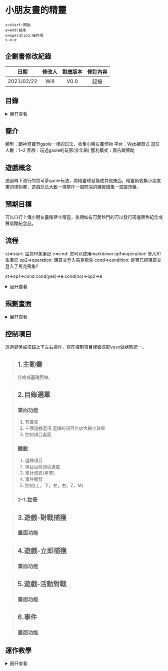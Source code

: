 # 小朋友畫的精靈

```flow
s=start:開始
e=end:結束
o=operation:操作項
s-o-e
```

## 企劃書修改紀錄
| 日期 | 修改人 | 對應版本 | 修訂內容 |
| :----: | :----: | :----: | :----: |
| 2021/02/22 | Will | V0.0 | 起搞 |

## 目錄
<details>
<summary>展开查看</summary>
<pre><code>

├──簡介
├──遊戲概念
├──預期目標
├──
└── 
</code></pre>
</details>


## 簡介
類型：跟神奇寶貝gaole一樣的玩法，收集小朋友畫怪物
平台：Web網頁式
遊玩人數：1~2
客群：玩過gaole的玩家(全年齡)
獲利模式：廣告跟贊助

## 遊戲概念
透過時下流行的寶可夢gaole玩法，將精靈球替換成其他東西，精靈則收集小朋友畫的怪物畫，遊戲玩法大致一樣當作一個前端的練習跟風一波蹭流量。

## 預期目標
可以自行上傳小朋友畫像建立精靈，後期如有可愛熱門的可以發行周邊販售紀念或贊助贈紀念品。

## 流程
st=>start: 註冊印象筆記
e=>end: 您可以使用markdown
op1=>operation: 登入印象筆記
op2=>operation: 購買並登入馬克飛象
cond=>condition: 是否已經購買並登入了馬克飛象?

st->op1->cond
cond(yes)->e
cond(no)->op2->e

<details>
<summary>展开查看</summary>
<pre><code>

   ```mermaid
    flowchat
    st=>start: 開始
    e=>end: 結束
    op=>operation: 操作
    sub1=>subroutine: 子程式
    cond=>condition: Yes or No?
    io=>inputoutput: 輸入/輸出
    st->op->cond
    cond(yes)->io->e
    cond(no)->sub1(right)->op
   ```
</code></pre>
</details>

## 規劃畫面
<details>
<summary>展开查看</summary>
<pre><code>

主要畫面
1. 主動畫
2. 目錄選單
    1. 註冊(`#後期應用需要，上傳紀錄和投票`)
3. 遊戲-對戰捕獲
    1. 三選一
    2. 呼喚
    3. 挑選出戰角色(`#無角色可以無償隨機租借`)
    4. 對戰
    5. 道具捕獲
4. 遊戲-立即捕獲
    1. 九回合捕獲
5. 遊戲-活動對戰
    1. 挑選出戰角色
    2. 對戰
    3. 評分
    4. 獲得
6. 事件
    1. 反擊
    2. 支援
    4. 道具
    5. 交換
</code></pre>
</details>

## 控制項目
透過鍵盤或按鈕上下左右操作，寫在控制項目裡面搭配vuex做狀態統一。

> ## 1.主動畫
> 待完成基礎再做。

> ## 2.目錄選單
> ### 畫面功能
> 1. 有廣告
> 2. 三個遊戲選項
>     選擇的項目作放大縮小效果
> 3. 控制項目畫面
> 
> ### 變數
> 1. 選擇項目
> 2. 項目目前流程進度
> 3. 累計資訊(星幣)
> 4. 事件觸發
> 5. 控制(上，下，左，右，Z，M)
> 
> ### 2-1.註冊

> ## 3.遊戲-對戰捕獲
> ### 畫面功能

> ## 4.遊戲-立即捕獲
> ### 畫面功能

> ## 5.遊戲-活動對戰
> ### 畫面功能

> ## 6.事件
> ### 畫面功能

## 運作教學
<details>
<summary>展开查看</summary>
<pre><code>

## Project setup
```
npm install
```
### Compiles and hot-reloads for development
```
npm run serve
```
### Compiles and minifies for production
```
npm run build
```
</code></pre>
</details>
